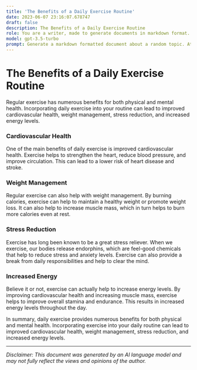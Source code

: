 ```yaml
---
title: 'The Benefits of a Daily Exercise Routine'
date: 2023-06-07 23:16:07.678747
draft: false
description: The Benefits of a Daily Exercise Routine
role: You are a writer, made to generate documents in markdown format. It is very important that all of the documents you generate are in valid markdown format.
model: gpt-3.5-turbo
prompt: Generate a markdown formatted document about a random topic. At the bottom, include a disclaimer explaining that the document was generated by you. The first line of the document should be the title. Make sure that the entire document is in proper markdown format, using a mix of various tags to make the document visually appealing.
---
```


# The Benefits of a Daily Exercise Routine

Regular exercise has numerous benefits for both physical and mental health. Incorporating daily exercise into your routine can lead to improved cardiovascular health, weight management, stress reduction, and increased energy levels.

### Cardiovascular Health

One of the main benefits of daily exercise is improved cardiovascular health. Exercise helps to strengthen the heart, reduce blood pressure, and improve circulation. This can lead to a lower risk of heart disease and stroke.

### Weight Management

Regular exercise can also help with weight management. By burning calories, exercise can help to maintain a healthy weight or promote weight loss. It can also help to increase muscle mass, which in turn helps to burn more calories even at rest.

### Stress Reduction

Exercise has long been known to be a great stress reliever. When we exercise, our bodies release endorphins, which are feel-good chemicals that help to reduce stress and anxiety levels. Exercise can also provide a break from daily responsibilities and help to clear the mind.

### Increased Energy

Believe it or not, exercise can actually help to increase energy levels. By improving cardiovascular health and increasing muscle mass, exercise helps to improve overall stamina and endurance. This results in increased energy levels throughout the day.

In summary, daily exercise provides numerous benefits for both physical and mental health. Incorporating exercise into your daily routine can lead to improved cardiovascular health, weight management, stress reduction, and increased energy levels.

---

*Disclaimer: This document was generated by an AI language model and may not fully reflect the views and opinions of the author.*